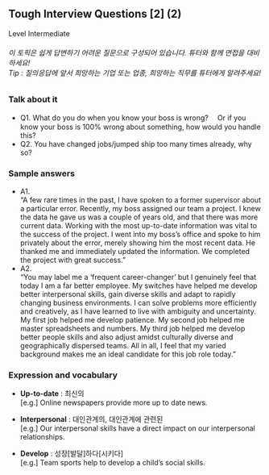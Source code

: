 ## Tough Interview Questions [2] (2)
Level Intermediate
###### 이 토픽은 쉽게 답변하기 어려운 질문으로 구성되어 있습니다. 튜터와 함께 면접을 대비하세요!<br/>Tip : 질의응답에 앞서 희망하는 기업 또는 업종, 희망하는 직무를 튜터에게 알려주세요!

### Talk about it
- Q1. What do you do when you know your boss is wrong?
　Or if you know your boss is 100% wrong about something, how would you handle this?
- Q2. You have changed jobs/jumped ship too many times already, why so?
### Sample answers
- A1.  
“A few rare times in the past, I have spoken to a former supervisor about a particular error. Recently, my boss assigned our team a project. I knew the data he gave us was a couple of years old, and that there was more current data. Working with the most up-to-date information was vital to the success of the project. I went into my boss’s office and spoke to him privately about the error, merely showing him the most recent data. He thanked me and immediately updated the information. We completed the project with great success.”
- A2.  
“You may label me a ‘frequent career-changer’ but I genuinely feel that today I am a far better employee. My switches have helped me develop better interpersonal skills, gain diverse skills and adapt to rapidly changing business environments. I can solve problems more efficiently and creatively, as I have learned to live with ambiguity and uncertainty. My first job helped me develop patience. My second job helped me master spreadsheets and numbers. My third job helped me develop better people skills and also adjust amidst culturally diverse and geographically dispersed teams. All in all, I feel that my varied background makes me an ideal candidate for this job role today.”
### Expression and vocabulary
- **Up-to-date** : 최신의  
[e.g.] Online newspapers provide more up to date news.

- **Interpersonal** : 대인관계의, 대인관계에 관련된  
[e.g.] Our interpersonal skills have a direct impact on our interpersonal relationships.

- **Develop** : 성장[발달]하다[시키다]  
[e.g.] Team sports help to develop a child’s social skills.


